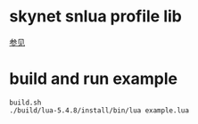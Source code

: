 # skynet snlua profile lib

[参见](https://github.com/lsg2020/skynet/commit/4ace42e80814abfff6b8e64335061a206c674f96)

# build and run example

```
build.sh
./build/lua-5.4.8/install/bin/lua example.lua
```